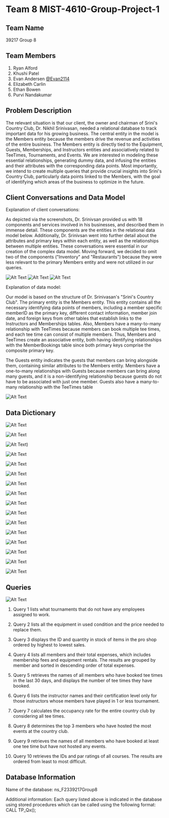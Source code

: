 # Team 8 MIST-4610-Group-Project-1

## Team Name
39217 Group 8

## Team Members
1. Ryan Alford
2. Khushi Patel
3. Evan Andersen [@Evan2114](https://github.com/Evan2114)
4. Elizabeth Carlin
5. Ethan Bowen
6. Purvi Nandakumar

## Problem Description
The relevant situation is that our client, the owner and chairman of Srini's Country Club, Dr. Nikhil Srinivasan, needed a relational database to track important data for his growing business. The central entity in the model is the Members entity because the members drive the revenue and activities of the entire business. The Members entity is directly tied to the Equipment, Guests, Memberships, and Instructors entities and associatively related to TeeTimes, Tournaments, and Events. We are interested in modeling these essential relationships, generating dummy data, and infusing the entities and their attributes with the corresponding data points. Most importantly, we intend to create multiple queries that provide crucial insights into Srini's Country Club, particularly data points linked to the Members, with the goal of identifying which areas of the business to optimize in the future.

## Client Conversations and Data Model

Explanation of client conversations:

As depicted via the screenshots, Dr. Srinivsan provided us with 18 components and services involved in his businesses, and described them in immense detail. These components are the entities in the relational data model below. Additionally, Dr. Srinivsan went into further detail about the attributes and primary keys within each entity, as well as the relationships between multiple entities. These conversations were essential in our creation of the complex data model. Moving forward, we decided to omit two of the components ("Inventory" and "Restaurants") because they were less relevant to the primary Members entity and were not utilized in our queries. 

![Alt Text](https://github.com/Evan2114/MIST-4610-Group-Project-1/blob/main/Conversation%201.png)
![Alt Text](https://github.com/Evan2114/MIST-4610-Group-Project-1/blob/main/Conversation%202.png)
![Alt Text](https://github.com/Evan2114/MIST-4610-Group-Project-1/blob/main/Conversation%203.png)

Explanation of data model:

Our model is based on the structure of Dr. Srinivasan's "Srini's Country Club". The primary entity is the Members entity. This entity contains all the necessary identifying data points of members, including a member specific memberID as the primary key, different contact information, member join date, and foreign keys from other tables that establish links to the Instructors and Memberships tables. Also, Members have a many-to-many relationship with TeeTimes because members can book multiple tee times, and each tee time can consist of multiple members. Thus, Members and TeeTimes create an associative entity, both having identifying relationships with the MemberBookings table since both primary keys comprise the composite primary key.

The Guests entity indicates the guests that members can bring alongside them, containing similar attributes to the Members entity. Members have a one-to-many relationships with Guests because members can bring along many guests, and it is a non-identifying relationship because guests do not have to be associated with just one member. Guests also have a many-to-many relationship with the TeeTimes table

![Alt Text](https://github.com/Evan2114/MIST-4610-Group-Project-1/blob/main/Data%20Model.png)

## Data Dictionary

![Alt Text](https://github.com/Evan2114/MIST-4610-Group-Project-1/blob/main/Courses.png)

![Alt Text](https://github.com/Evan2114/MIST-4610-Group-Project-1/blob/main/Employees.png)

![Alt Text](https://github.com/Evan2114/MIST-4610-Group-Project-1/blob/main/Equipment.png))

![Alt Text](https://github.com/Evan2114/MIST-4610-Group-Project-1/blob/main/Events.png)

![Alt Text](https://github.com/Evan2114/MIST-4610-Group-Project-1/blob/main/GolfCarts.png)

![Alt Text](https://github.com/Evan2114/MIST-4610-Group-Project-1/blob/main/GuestBookings.png)

![Alt Text](https://github.com/Evan2114/MIST-4610-Group-Project-1/blob/main/Guests.png)

![Alt Text](https://github.com/Evan2114/MIST-4610-Group-Project-1/blob/main/Instructors.png)

![Alt Text](https://github.com/Evan2114/MIST-4610-Group-Project-1/blob/main/MemberBookings.png)

![Alt Text](https://github.com/Evan2114/MIST-4610-Group-Project-1/blob/main/MemberEvents.png)

![Alt Text](https://github.com/Evan2114/MIST-4610-Group-Project-1/blob/main/Members.png)

![Alt Text](https://github.com/Evan2114/MIST-4610-Group-Project-1/blob/main/Memberships.png)

![Alt Text](https://github.com/Evan2114/MIST-4610-Group-Project-1/blob/main/Member%20Tournaments.png)

![Alt Text](https://github.com/Evan2114/MIST-4610-Group-Project-1/blob/main/ProShop.png)

![Alt Text](https://github.com/Evan2114/MIST-4610-Group-Project-1/blob/main/TeeTimes.png)

![Alt Text](https://github.com/Evan2114/MIST-4610-Group-Project-1/blob/main/Tournaments.png)

## Queries

![Alt Text](https://github.com/Evan2114/MIST-4610-Group-Project-1/blob/main/Feature%20List.png)

1. Query 1 lists what tournaments that do not have any employees assigned to work.

2. Query 2 lists all the equipment in used condition and the price needed to replace them.

3. Query 3 displays the ID and quantity in stock of items in the pro shop ordered by highest to lowest sales.

4. Query 4 lists all members and their total expenses, which includes membership fees and equipment rentals. The results are grouped by member and sorted in descending order of total expenses.

5. Query 5 retrieves the names of all members who have booked tee times in the last 30 days, and displays the number of tee times they have booked.

6. Query 6 lists the instructor names and their certification level only for those instructors whose members have played in 1 or less tournament.

7. Query 7 calculates the occupancy rate for the entire country club by considering all tee times.

8. Query 8 determines the top 3 members who have hosted the most events at the country club.

9. Query 9 retrieves the names of all members who have booked at least one tee time but have not hosted any events.

10. Query 10 retrieves the IDs and par ratings of all courses. The results are ordered from least to most difficult.

## Database Information
Name of the database: ns_F2339217Group8

Additional information: Each query listed above is indicated in the database using stored procedures which can be called using the following format: CALL TP_Qx();
